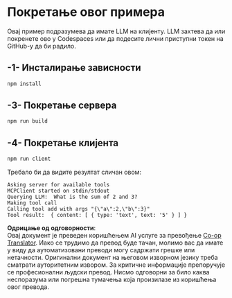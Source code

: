 <!--
CO_OP_TRANSLATOR_METADATA:
{
  "original_hash": "6d6315e03f591fb5a39be91da88585dc",
  "translation_date": "2025-07-13T19:21:17+00:00",
  "source_file": "03-GettingStarted/03-llm-client/solution/typescript/README.md",
  "language_code": "sr"
}
-->
# Покретање овог примера

Овај пример подразумева да имате LLM на клијенту. LLM захтева да или покренете ово у Codespaces или да подесите лични приступни токен на GitHub-у да би радило.

## -1- Инсталирање зависности

```bash
npm install
```

## -3- Покретање сервера

```bash
npm run build
```

## -4- Покретање клијента

```sh
npm run client
```

Требало би да видите резултат сличан овом:

```text
Asking server for available tools
MCPClient started on stdin/stdout
Querying LLM:  What is the sum of 2 and 3?
Making tool call
Calling tool add with args "{\"a\":2,\"b\":3}"
Tool result:  { content: [ { type: 'text', text: '5' } ] }
```

**Одрицање од одговорности**:  
Овај документ је преведен коришћењем AI услуге за превођење [Co-op Translator](https://github.com/Azure/co-op-translator). Иако се трудимо да превод буде тачан, молимо вас да имате у виду да аутоматизовани преводи могу садржати грешке или нетачности. Оригинални документ на његовом изворном језику треба сматрати ауторитетним извором. За критичне информације препоручује се професионални људски превод. Нисмо одговорни за било каква неспоразума или погрешна тумачења која произилазе из коришћења овог превода.